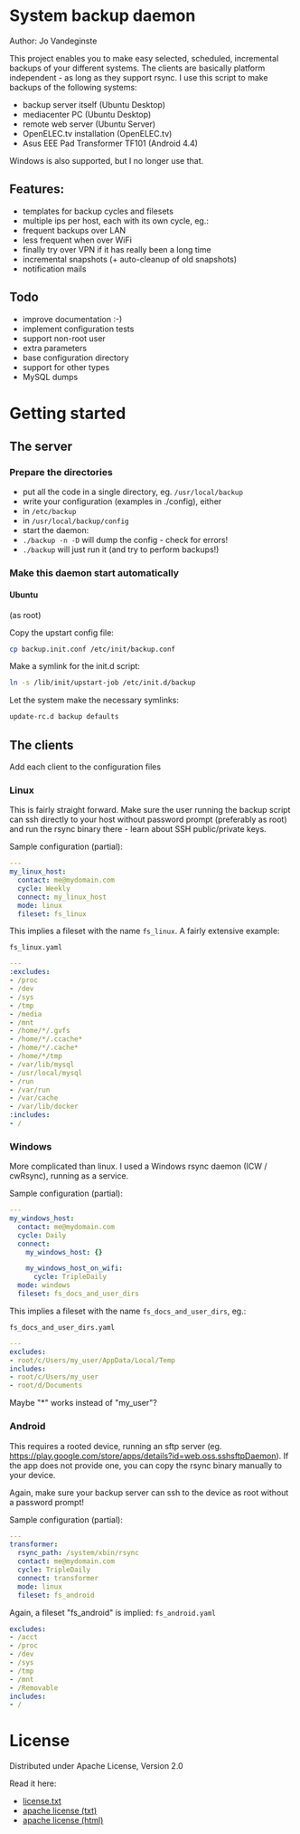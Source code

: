 # System backup daemon
Author: Jo Vandeginste

This project enables you to make easy selected, scheduled, incremental backups of your different systems.
The clients are basically platform independent - as long as they support rsync. I use this script to make backups of the following systems:
* backup server itself (Ubuntu Desktop)
* mediacenter PC (Ubuntu Desktop)
* remote web server (Ubuntu Server)
* OpenELEC.tv installation (OpenELEC.tv)
* Asus EEE Pad Transformer TF101 (Android 4.4)

Windows is also supported, but I no longer use that.

## Features:
* templates for backup cycles and filesets
* multiple ips per host, each with its own cycle, eg.:
 * frequent backups over LAN
 * less frequent when over WiFi
 * finally try over VPN if it has really been a long time
* incremental snapshots (+ auto-cleanup of old snapshots)
* notification mails

## Todo
* improve documentation :-)
* implement configuration tests
* support non-root user
* extra parameters
 * base configuration directory
* support for other types
 * MySQL dumps

# Getting started
## The server

### Prepare the directories
* put all the code in a single directory, eg. ```/usr/local/backup```
* write your configuration (examples in ./config), either
 * in ```/etc/backup```
 * in ```/usr/local/backup/config```
* start the daemon:
 * ```./backup -n -D``` will dump the config - check for errors!
 * ```./backup``` will just run it (and try to perform backups!)

### Make this daemon start automatically

#### Ubuntu

(as root)

Copy the upstart config file:
```bash
cp backup.init.conf /etc/init/backup.conf
```

Make a symlink for the init.d script:
```bash
ln -s /lib/init/upstart-job /etc/init.d/backup
```

Let the system make the necessary symlinks:
```bash
update-rc.d backup defaults
```

## The clients

Add each client to the configuration files

### Linux
This is fairly straight forward. Make sure the user running the backup script can ssh directly to your
host without password prompt (preferably as root) and run the rsync binary there - learn about SSH public/private keys.

Sample configuration (partial):
```yaml
---
my_linux_host:
  contact: me@mydomain.com
  cycle: Weekly
  connect: my_linux_host
  mode: linux
  fileset: fs_linux
```
This implies a fileset with the name ```fs_linux```. A fairly extensive example:

```fs_linux.yaml```

```yaml
---
:excludes: 
- /proc
- /dev
- /sys
- /tmp
- /media
- /mnt
- /home/*/.gvfs
- /home/*/.ccache*
- /home/*/.cache*
- /home/*/tmp
- /var/lib/mysql
- /usr/local/mysql
- /run
- /var/run
- /var/cache
- /var/lib/docker
:includes: 
- /
```

### Windows
More complicated than linux. I used a Windows rsync daemon (ICW / cwRsync), running as a service.

Sample configuration (partial):
```yaml
---
my_windows_host:
  contact: me@mydomain.com
  cycle: Daily
  connect:
    my_windows_host: {}

    my_windows_host_on_wifi:
      cycle: TripleDaily
  mode: windows
  fileset: fs_docs_and_user_dirs
```

This implies a fileset with the name ```fs_docs_and_user_dirs```, eg.:

```fs_docs_and_user_dirs.yaml```

```yaml
---
excludes:
- root/c/Users/my_user/AppData/Local/Temp
includes:
- root/c/Users/my_user
- root/d/Documents
```

Maybe "*" works instead of "my_user"?

### Android
This requires a rooted device, running an sftp server (eg. https://play.google.com/store/apps/details?id=web.oss.sshsftpDaemon). If the app does not provide one, you can copy the rsync binary manually to your device.

Again, make sure your backup server can ssh to the device as root without a password prompt!

Sample configuration (partial):
```yaml
---
transformer:
  rsync_path: /system/xbin/rsync
  contact: me@mydomain.com
  cycle: TripleDaily
  connect: transformer
  mode: linux
  fileset: fs_android
```

Again, a fileset "fs_android" is implied:
```fs_android.yaml```

```yaml
excludes:
- /acct
- /proc
- /dev
- /sys
- /tmp
- /mnt
- /Removable
includes:
- /
```

# License
Distributed under Apache License, Version 2.0

Read it here:
* [license.txt](license.txt)
* [apache license (txt)](http://www.apache.org/licenses/LICENSE-2.0.txt)
* [apache license (html)](http://www.apache.org/licenses/LICENSE-2.0.html)
